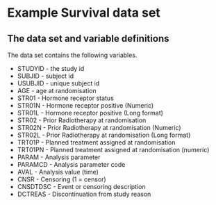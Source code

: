 # Example Survival data set

## The data set and variable definitions

The  data set contains the following variables. 

* STUDYID	- the study id
* SUBJID	- subject id
* USUBJID - unique subject id
* AGE	- age at randomisation 
* STR01	- Hormone receptor status 
* STR01N - Hormone receptor positive (Numeric)
* STR01L - Hormone receptor positive (Long format)
* STR02 - Prior Radiotherapy at randomisation
* STR02N - Prior Radiotherapy at randomisation (Numeric)
* STR02L - Prior Radiotherapy at randomisation (Long format)
* TRT01P - Planned treatment assigned at randomisation
* TRT01PN - Planned treatment assigned at randomisation (numeric)
* PARAM - Analysis parameter 
* PARAMCD	- Analysis parameter code
* AVAL - Analysis value (time)
* CNSR - Censoring (1 = censor)
* CNSDTDSC - Event or censoring description
* DCTREAS - Discontinuation from study reason
